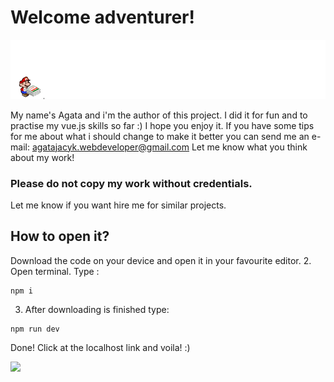 <h1>Welcome adventurer!</h1>
<img src="public\images\Mario.gif">
<p>My name's Agata and i'm the author of this project. I did it for fun and to practise my vue.js skills so far :)
I hope you enjoy it. 
If you have some tips for me about what i should change to make it better you can send me an e-mail: <a href="mailto:agatajacyk.webdeveloper@gmail.com">agatajacyk.webdeveloper@gmail.com</a>
Let me know what you think about my work! </p>

<h3>Please do not copy my work without credentials.</h3>

Let me know if you want hire me for similar projects. 


<h2>How to open it?</h2>
<p>Download the code on your device and open it in your favourite editor.
2. Open terminal. Type : 

```
npm i
```
3. After downloading is finished type: 

```
npm run dev
```

Done! Click at the localhost link and voila! :) </p>

<img src="public\images\mariotrip.gif">

